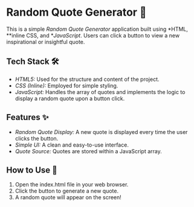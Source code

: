 # Random Quote Generator 💬

This is a simple *Random Quote Generator* application built using *HTML, **inline CSS, and **JavaScript*. Users can click a button to view a new inspirational or insightful quote.

## Tech Stack 🛠

* *HTML5:* Used for the structure and content of the project.
* *CSS (Inline):* Employed for simple styling.
* *JavaScript:* Handles the array of quotes and implements the logic to display a random quote upon a button click.

## Features ✨

* *Random Quote Display:* A new quote is displayed every time the user clicks the button.
* *Simple UI:* A clean and easy-to-use interface.
* *Quote Source:* Quotes are stored within a JavaScript array.

## How to Use 🚀

1.  Open the index.html file in your web browser.
2.  Click the button to generate a new quote.
3.  A random quote will appear on the screen!

